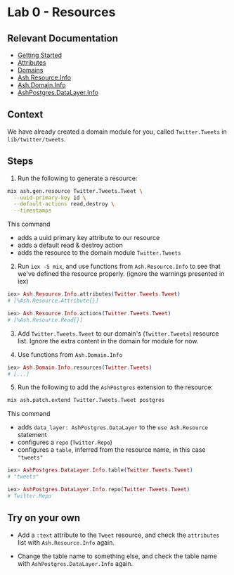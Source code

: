 # Lab 0 - Resources

## Relevant Documentation

- [Getting Started](https://hexdocs.pm/ash/get-started.html)
- [Attributes](https://hexdocs.pm/ash/attributes.html)
- [Domains](https://hexdocs.pm/ash/domains.html)
- [Ash.Resource.Info](https://hexdocs.pm/ash/Ash.Resource.Info.html)
- [Ash.Domain.Info](https://hexdocs.pm/ash/Ash.Domain.Info.html)
- [AshPostgres.DataLayer.Info](https://hexdocs.pm/ash_postgres/AshPostgres.DataLayer.Info.html)

## Context

We have already created a domain module for you, called `Twitter.Tweets` in `lib/twitter/tweets`.

## Steps

1. Run the following to generate a resource:

```bash
mix ash.gen.resource Twitter.Tweets.Tweet \
  --uuid-primary-key id \
  --default-actions read,destroy \
  --timestamps
```

This command

- adds a uuid primary key attribute to our resource
- adds a default read & destroy action
- adds the resource to the domain module `Twitter.Tweets`

2. Run `iex -S mix`, and use functions from `Ash.Resource.Info` to see that we've defined the resource properly. (ignore the warnings presented in iex)

```elixir
iex> Ash.Resource.Info.attributes(Twitter.Tweets.Tweet)
# [%Ash.Resource.Attribute{}]
```

```elixir
iex> Ash.Resource.Info.actions(Twitter.Tweets.Tweet)
# [%Ash.Resource.Read{}]
```

3. Add `Twitter.Tweets.Tweet` to our domain's (`Twitter.Tweets`) resource list. Ignore the extra content in the domain for module for now.

4. Use functions from `Ash.Domain.Info`

```elixir
iex> Ash.Domain.Info.resources(Twitter.Tweets)
# [...]
```

5. Run the following to add the `AshPostgres` extension to the resource:

```bash
mix ash.patch.extend Twitter.Tweets.Tweet postgres
```

This command

- adds `data_layer: AshPostgres.DataLayer` to the `use Ash.Resource` statement
- configures a `repo` (`Twitter.Repo`)
- configures a `table`, inferred from the resource name, in this case `"tweets"`

```elixir
iex> AshPostgres.DataLayer.Info.table(Twitter.Tweets.Tweet)
# "tweets"
```

```elixir
iex> AshPostgres.DataLayer.Info.repo(Twitter.Tweets.Tweet)
# Twitter.Repo
```

## Try on your own

- Add a `:text` attribute to the `Tweet` resource, and check the `attributes` list with `Ash.Resource.Info` again.

- Change the table name to something else, and check the table name with `AshPostgres.DataLayer.Info` again.
